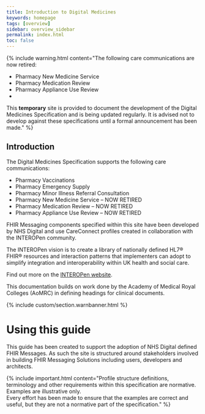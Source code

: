 ```yaml
---
title: Introduction to Digital Medicines
keywords: homepage
tags: [overview]
sidebar: overview_sidebar
permalink: index.html
toc: false
---
```


{% include warning.html content="The following care communications are now retired:<br/>
* Pharmacy New Medicine Service<br/>
* Pharmacy Medication Review<br/>
* Pharmacy Appliance Use Review<br/>
* <br/>
This **temporary** site is provided to document the development of the Digital Medicines Specification and is being updated regularly. It is advised not to develop against these specifications until a formal announcement has been made." %}

## Introduction ##

The Digital Medicines Specification supports the following care communications:

* Pharmacy Vaccinations
* Pharmacy Emergency Supply
* Pharmacy Minor Illness Referral Consultation
* Pharmacy New Medicine Service – NOW RETIRED
* Pharmacy Medication Review – NOW RETIRED
* Pharmacy Appliance Use Review – NOW RETIRED

FHIR Messaging components specified within this site have been developed by NHS Digital and use CareConnect profiles created in collaboration with the INTEROPen community. 

The INTEROPen vision is to create a library of nationally defined HL7® FHIR® resources and interaction patterns that implementers can adopt to simplify integration and interoperability within UK health and social care.

Find out more on the [INTEROPen website](http://interopen.org/).

This documentation builds on work done by the Academy of Medical Royal Colleges (AoMRC) in defining headings for clinical documents.
 
{% include custom/section.warnbanner.html %}

# Using this guide #

This guide has been created to support the adoption of NHS Digital defined FHIR Messages. As such the site is structured around stakeholders involved in building FHIR Messaging Solutions including users, developers and architects.

{% include important.html content="Profile structure definitions, terminology and other requirements within this specification are normative.<br/>Examples are illustrative only.<br/>Every effort has been made to ensure that the examples are correct and useful, but they are not a normative part of the specification." %}
